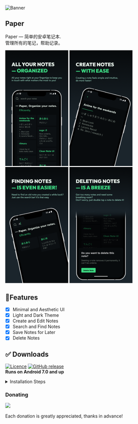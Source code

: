 ![Banner](https://user-images.githubusercontent.com/70282966/224508931-89716813-b737-4093-853c-c97bb8ef8c1a.svg)

## Paper
Paper — 简单的安卓笔记本.   
管理所有的笔记，帮助记录。
<p>
  <img src="assets/preview - 1.png" width="200"/>
  <img src="assets/preview - 2.png" width="200"/>
  <img src="assets/preview - 3.png" width="200"/>
  <img src="assets/preview - 4.png" width="200"/>
</p>

## 📝Features
- [x] Minimal and Aesthetic UI
- [x] Light and Dark Theme
- [x] Create and Edit Notes
- [x] Search and Find Notes
- [X] Save Notes for Later
- [x] Delete Notes

## ✅ Downloads
[![Licence](https://img.shields.io/github/license/dev-xero/done-app?style=for-the-badge&color=3DDC84)](./LICENSE)
[![GitHub release](https://img.shields.io/github/downloads/dev-xero/paper-app/total?color=3DDC84&label=Downloads&logo=android&style=for-the-badge)](https://github.com/dev-xero/paper-app/releases/tag/v1.0) 
<br />
**Runs on Android 7.0 and up**
<details>
  <summary> Installation Steps </summary>
  
  1. [Download the app](https://github.com/dev-xero/paper-app/releases/tag/v1.0) by clicking the green button or this link.
  2. Locate the file and install, you might get a warning, that's because the app isn't from the playstore, but it's safe to install.
  3. After installing, you should be able to use the app.
</details>

### Donating
<a href="https://www.buymeacoffee.com/xeroKun"><img src="https://img.buymeacoffee.com/button-api/?text=Buy me a coffee&emoji=&slug=xeroKun&button_colour=3DDC84&font_colour=FFFFFF&font_family=Lato&outline_colour=000000&coffee_colour=ffffff" /></a>

Each donation is greatly appreciated, thanks in advance!
